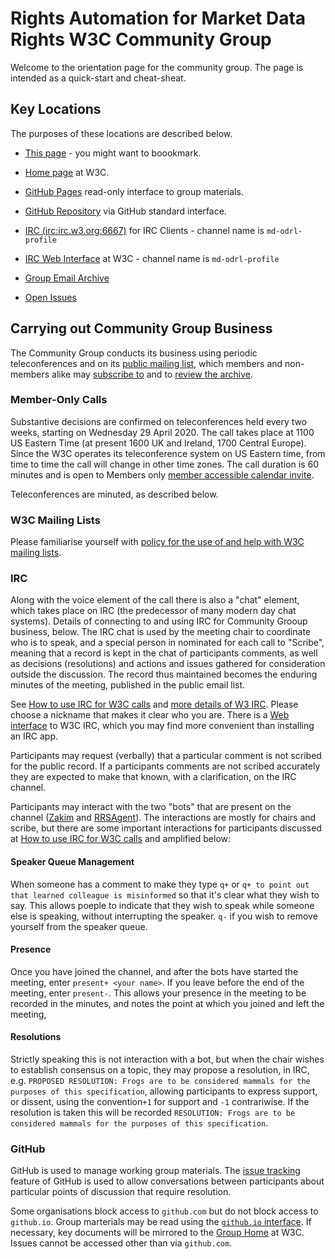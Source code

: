 
# Rights Automation for Market Data Rights W3C Community Group

Welcome to the orientation page for the community group. The page is intended as a quick-start and cheat-sheat.

## Key Locations

The purposes of these locations are described below.

* [This page](https://w3c.github.io/md-odrl-profile/orientation) - you might want to boookmark.

* [Home page](https://www.w3.org/community/md-odrl-profile) at W3C.

* [GitHub Pages](https://w3c.github.io/market-data-odrl-profile) read-only interface to group materials.

* [GitHub Repository](https://github.com/w3c/market-data-odrl-profile) via GitHub standard interface.

* [IRC (irc:irc.w3.org:6667)](irc:irc.w3.org:6667) for IRC Clients - channel name is `md-odrl-profile`

* [IRC Web Interface](http://irc.w3.org) at W3C - channel name is `md-odrl-profile`

* [Group Email Archive](https://lists.w3.org/Archives/Public/public-md-odrl-profile/) 

* [Open Issues](https://github.com/w3c/market-data-odrl-profile/issues?q=is%3Aopen)

## Carrying out Community Group Business

The Community Group conducts its business using periodic teleconferences and on its [public mailing list](mailto:public-md-odrl-profile), which members and non-members alike may [subscribe to](mailto:public-md-odrl-profile?subject=subscribe) and to [review the archive](https://lists.w3.org/Archives/Public/public-md-odrl-profile/). 

### Member-Only Calls

Substantive decisions are confirmed on teleconferences held every two weeks, starting on Wednesday 29 April 2020. The call takes place at 1100 US Eastern Time (at present 1600 UK and Ireland, 1700 Central Europe). Since the W3C operates its teleconference system on US Eastern time, from time to time the call will change in other time zones. The call duration is 60 minutes and is open to Members only [member accessible calendar invite](http://www.w3.org/2020/04/md-odrl-profile.ics).

Teleconferences are minuted, as described below.

### W3C Mailing Lists

Please familiarise yourself with [policy for the use of and help with W3C mailing lists](https://www.w3.org/Mail).

### IRC

Along with the voice element of the call there is also a "chat" element, which takes place on IRC (the predecessor of many modern day chat systems). Details of connecting to and using IRC for Community Grooup business, below. The IRC chat is used by the meeting chair to coordinate who is to speak, and a special person in nominated for each call to "Scribe", meaning that a record is kept in the chat of participants comments, as well as decisions (resolutions) and actions and issues gathered for consideration outside the discussion. The record thus maintained becomes the enduring minutes of the meeting, published in the public email list.

See [How to use IRC for W3C calls](https://www.w3.org/wiki/IRC) and [more details of W3 IRC](https://www.w3.org/Project/IRC). Please choose a nickname that makes it clear who you are. There is a [Web interface](http://irc.w3.org) to W3C IRC, which you may find more convenient than installing an IRC app.

Participants may request (verbally) that a particular comment is not scribed for the public record. If a participants comments are not scribed accurately they are expected to make that known, with a clarification, on the IRC channel.

Participants may interact with the two "bots" that are present on the channel ([Zakim](https://www.w3.org/2001/12/zakim-irc-bot.html) and [RRSAgent](https://www.w3.org/2002/03/RRSAgent)). The interactions are mostly for chairs and scribe, but there are some important interactions for participants discussed at [How to use IRC for W3C calls](https://www.w3.org/wiki/IRC) and amplified below:

#### Speaker Queue Management

When someone has a comment to make they type `q+` or `q+ to point out that learned colleague is misinformed` so that it's clear what they wish to say. This allows poeple to indicate that they wish to speak while someone else is speaking, without interrupting the speaker. `q-` if you wish to remove yourself from the speaker queue.

#### Presence

Once you have joined the channel, and after the bots have started the meeting, enter `present+ <your name>`. If you leave before the end of the meeting, enter `present-`. This allows your presence in the meeting to be recorded in the minutes, and notes the point at which you joined and left the meeting,

#### Resolutions

Strictly speaking this is not interaction with a bot, but when the chair wishes to establish consensus on a topic, they may propose a resolution, in IRC, e.g. `PROPOSED RESOLUTION: Frogs are to be considered mammals for the purposes of this specification`, allowing participants to express support, or dissent, using the convention`+1` for support and `-1` contrariwise. If the resolution is taken this will be recorded `RESOLUTION: Frogs are to be considered mammals for the purposes of this specification`.

### GitHub

GitHub is used to manage working group materials. The [issue tracking](https://github.com/w3c/market-data-odrl-profile/issues) feature of GitHub is used to allow conversations between participants about particular points of discussion that require resolution.

Some organisations block access to `github.com` but do not block access to `github.io`. Group marterials may be read using the [`github.io` interface](https://w3c.github.io/market-data-odrl-profile). If necessary, key documents will be mirrored to the [Group Home](https://www.w3.org/community/md-odrl-profile) at W3C. Issues cannot be accessed other than via `github.com`.